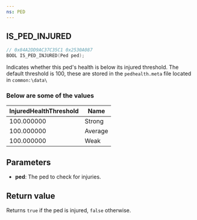```yaml
---
ns: PED
---
```

## IS_PED_INJURED

```c
// 0x84A2DD9AC37C35C1 0x2530A087
BOOL IS_PED_INJURED(Ped ped);
```

Indicates whether this ped's health is below its injured threshold.
The default threshold is 100, these are stored in the `pedhealth.meta` file located in `common:\data\`

### Below are some of the values

| InjuredHealthThreshold | Name      |
|------------------------|-----------|
| 100.000000             | Strong    |
| 100.000000             | Average   |
| 100.000000             | Weak      |


## Parameters
* **ped**: The ped to check for injuries.

## Return value
Returns `true` if the ped is injured, `false` otherwise.